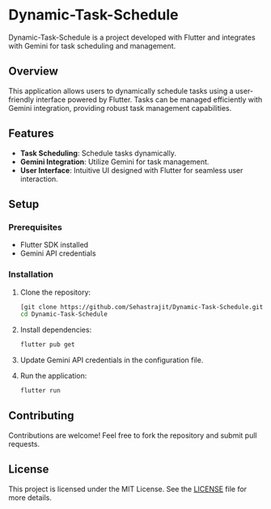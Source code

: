 # Dynamic-Task-Schedule

Dynamic-Task-Schedule is a project developed with Flutter and integrates with Gemini for task scheduling and management.

## Overview

This application allows users to dynamically schedule tasks using a user-friendly interface powered by Flutter. Tasks can be managed efficiently with Gemini integration, providing robust task management capabilities.

## Features

- **Task Scheduling**: Schedule tasks dynamically.
- **Gemini Integration**: Utilize Gemini for task management.
- **User Interface**: Intuitive UI designed with Flutter for seamless user interaction.

## Setup

### Prerequisites

- Flutter SDK installed
- Gemini API credentials

### Installation

1. Clone the repository:

   ```bash
   [git clone https://github.com/Sehastrajit/Dynamic-Task-Schedule.git](https://github.com/Sehastrajit/Dynamic-Task-Schedule.git)
   cd Dynamic-Task-Schedule
   ```

2. Install dependencies:

   ```bash
   flutter pub get
   ```

3. Update Gemini API credentials in the configuration file.

4. Run the application:

   ```bash
   flutter run
   ```

## Contributing

Contributions are welcome! Feel free to fork the repository and submit pull requests.

## License

This project is licensed under the MIT License. See the [LICENSE](LICENSE) file for more details.
